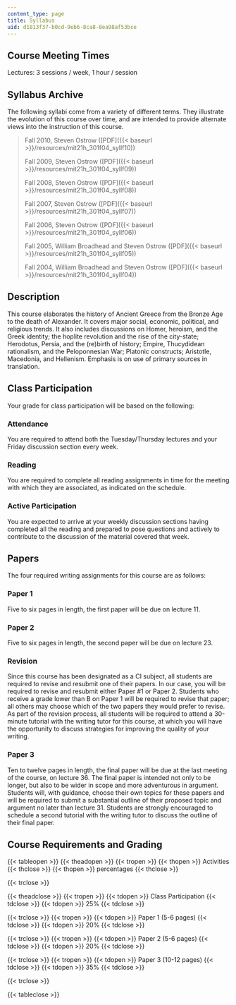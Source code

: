 ```yaml
---
content_type: page
title: Syllabus
uid: d1813f37-b0cd-9eb6-8ca8-8ea98af53bce
---
```


Course Meeting Times
--------------------

Lectures: 3 sessions / week, 1 hour / session

Syllabus Archive
----------------

The following syllabi come from a variety of different terms. They illustrate the evolution of this course over time, and are intended to provide alternate views into the instruction of this course.

> Fall 2010, Steven Ostrow ([PDF]({{< baseurl >}}/resources/mit21h_301f04_syllf10))
> 
> Fall 2009, Steven Ostrow ([PDF]({{< baseurl >}}/resources/mit21h_301f04_syllf09))
> 
> Fall 2008, Steven Ostrow ([PDF]({{< baseurl >}}/resources/mit21h_301f04_syllf08))
> 
> Fall 2007, Steven Ostrow ([PDF]({{< baseurl >}}/resources/mit21h_301f04_syllf07))
> 
> Fall 2006, Steven Ostrow ([PDF]({{< baseurl >}}/resources/mit21h_301f04_syllf06))
> 
> Fall 2005, William Broadhead and Steven Ostrow ([PDF]({{< baseurl >}}/resources/mit21h_301f04_syllf05))
> 
> Fall 2004, William Broadhead and Steven Ostrow ([PDF]({{< baseurl >}}/resources/mit21h_301f04_syllf04))

Description
-----------

This course elaborates the history of Ancient Greece from the Bronze Age to the death of Alexander. It covers major social, economic, political, and religious trends. It also includes discussions on Homer, heroism, and the Greek identity; the hoplite revolution and the rise of the city-state; Herodotus, Persia, and the (re)birth of history; Empire, Thucydidean rationalism, and the Peloponnesian War; Platonic constructs; Aristotle, Macedonia, and Hellenism. Emphasis is on use of primary sources in translation.

Class Participation
-------------------

Your grade for class participation will be based on the following:

### Attendance

You are required to attend both the Tuesday/Thursday lectures and your Friday discussion section every week.

### Reading

You are required to complete all reading assignments in time for the meeting with which they are associated, as indicated on the schedule.

### Active Participation

You are expected to arrive at your weekly discussion sections having completed all the reading and prepared to pose questions and actively to contribute to the discussion of the material covered that week.

Papers
------

The four required writing assignments for this course are as follows:

### Paper 1

Five to six pages in length, the first paper will be due on lecture 11.

### Paper 2

Five to six pages in length, the second paper will be due on lecture 23.

### Revision

Since this course has been designated as a CI subject, all students are required to revise and resubmit one of their papers. In our case, you will be required to revise and resubmit either Paper #1 or Paper 2. Students who receive a grade lower than B on Paper 1 will be required to revise that paper; all others may choose which of the two papers they would prefer to revise. As part of the revision process, all students will be required to attend a 30-minute tutorial with the writing tutor for this course, at which you will have the opportunity to discuss strategies for improving the quality of your writing.

### Paper 3

Ten to twelve pages in length, the final paper will be due at the last meeting of the course, on lecture 36. The final paper is intended not only to be longer, but also to be wider in scope and more adventurous in argument. Students will, with guidance, choose their own topics for these papers and will be required to submit a substantial outline of their proposed topic and argument no later than lecture 31. Students are strongly encouraged to schedule a second tutorial with the writing tutor to discuss the outline of their final paper.

Course Requirements and Grading
-------------------------------

{{< tableopen >}}
{{< theadopen >}}
{{< tropen >}}
{{< thopen >}}
Activities
{{< thclose >}}
{{< thopen >}}
percentages
{{< thclose >}}

{{< trclose >}}

{{< theadclose >}}
{{< tropen >}}
{{< tdopen >}}
Class Participation
{{< tdclose >}}
{{< tdopen >}}
25%
{{< tdclose >}}

{{< trclose >}}
{{< tropen >}}
{{< tdopen >}}
Paper 1 (5-6 pages)
{{< tdclose >}}
{{< tdopen >}}
20%
{{< tdclose >}}

{{< trclose >}}
{{< tropen >}}
{{< tdopen >}}
Paper 2 (5-6 pages)
{{< tdclose >}}
{{< tdopen >}}
20%
{{< tdclose >}}

{{< trclose >}}
{{< tropen >}}
{{< tdopen >}}
Paper 3 (10-12 pages)
{{< tdclose >}}
{{< tdopen >}}
35%
{{< tdclose >}}

{{< trclose >}}

{{< tableclose >}}